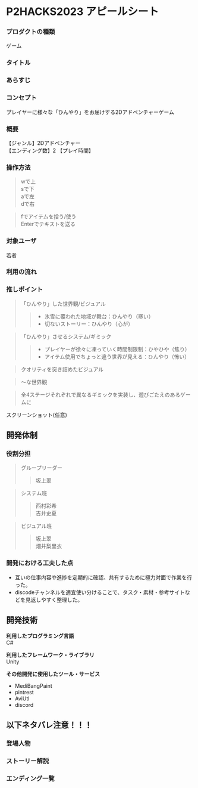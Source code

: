# P2HACKS2023 アピールシート 
### **プロダクトの種類**  
ゲーム

### **タイトル**  

### **あらすじ**  

### **コンセプト**  
プレイヤーに様々な「ひんやり」をお届けする2Dアドベンチャーゲーム
 
### **概要**  
【ジャンル】2Dアドベンチャー  
【エンディング数】2
【プレイ時間】

### **操作方法**  
>wで上  
>sで下  
>aで左  
>dで右  
  
>fでアイテムを拾う/使う  
>Enterでテキストを送る

### **対象ユーザ** 
若者
 
### **利用の流れ**   

### **推しポイント**  
> 「ひんやり」した世界観/ビジュアル
>> * 氷雪に覆われた地域が舞台：ひんやり（寒い）
>> * 切ないストーリー：ひんやり（心が）

> 「ひんやり」させるシステム/ギミック
>> * プレイヤーが徐々に凍っていく時間制限制：ひやひや（焦り）
>> * アイテム使用でちょっと違う世界が見える：ひんやり（怖い）

> クオリティを突き詰めたビジュアル

> ～な世界観

> 全4ステージそれぞれで異なるギミックを実装し、遊びごたえのあるゲームに

スクリーンショット(任意)  

## 開発体制  
### **役割分担**  
>グループリーダー  
>>坂上翠  
  
>システム班   
>>西村彩希  
>>吉井史夏  
  
>ビジュアル班  
>>坂上翠  
>>畑井梨里衣    

### **開発における工夫した点**  
* 互いの仕事内容や進捗を定期的に確認、共有するために極力対面で作業を行った。
* discodeチャンネルを適宜使い分けることで、タスク・素材・参考サイトなどを見返しやすく整理した。

## 開発技術 
**利用したプログラミング言語**  
C#

**利用したフレームワーク・ライブラリ**  
Unity

**その他開発に使用したツール・サービス**  
* MediBangPaint  
* pintrest  
* AviUtl   
* discord 

## 以下ネタバレ注意！！！
### **登場人物**  
### **ストーリー解説** 
### **エンディング一覧**  
